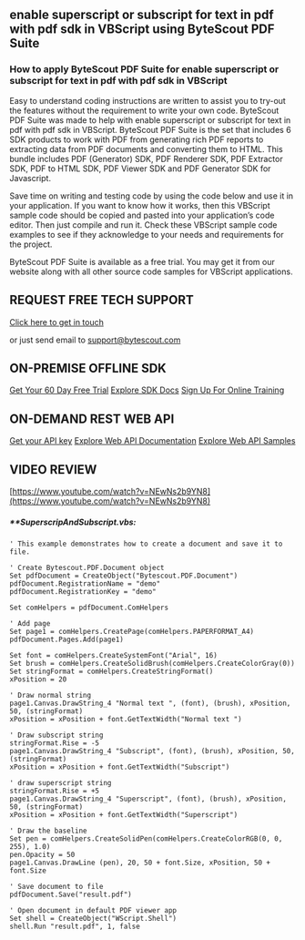 ## enable superscript or subscript for text in pdf with pdf sdk in VBScript using ByteScout PDF Suite

### How to apply ByteScout PDF Suite for enable superscript or subscript for text in pdf with pdf sdk in VBScript

Easy to understand coding instructions are written to assist you to try-out the features without the requirement to write your own code. ByteScout PDF Suite was made to help with enable superscript or subscript for text in pdf with pdf sdk in VBScript. ByteScout PDF Suite is the set that includes 6 SDK products to work with PDF from generating rich PDF reports to extracting data from PDF documents and converting them to HTML. This bundle includes PDF (Generator) SDK, PDF Renderer SDK, PDF Extractor SDK, PDF to HTML SDK, PDF Viewer SDK and PDF Generator SDK for Javascript.

Save time on writing and testing code by using the code below and use it in your application. If you want to know how it works, then this VBScript sample code should be copied and pasted into your application’s code editor. Then just compile and run it. Check these VBScript sample code examples to see if they acknowledge to your needs and requirements for the project.

ByteScout PDF Suite is available as a free trial. You may get it from our website along with all other source code samples for VBScript applications.

## REQUEST FREE TECH SUPPORT

[Click here to get in touch](https://bytescout.zendesk.com/hc/en-us/requests/new?subject=ByteScout%20PDF%20Suite%20Question)

or just send email to [support@bytescout.com](mailto:support@bytescout.com?subject=ByteScout%20PDF%20Suite%20Question) 

## ON-PREMISE OFFLINE SDK 

[Get Your 60 Day Free Trial](https://bytescout.com/download/web-installer?utm_source=github-readme)
[Explore SDK Docs](https://bytescout.com/documentation/index.html?utm_source=github-readme)
[Sign Up For Online Training](https://academy.bytescout.com/)


## ON-DEMAND REST WEB API

[Get your API key](https://pdf.co/documentation/api?utm_source=github-readme)
[Explore Web API Documentation](https://pdf.co/documentation/api?utm_source=github-readme)
[Explore Web API Samples](https://github.com/bytescout/ByteScout-SDK-SourceCode/tree/master/PDF.co%20Web%20API)

## VIDEO REVIEW

[https://www.youtube.com/watch?v=NEwNs2b9YN8](https://www.youtube.com/watch?v=NEwNs2b9YN8)




<!-- code block begin -->

##### ****SuperscripAndSubscript.vbs:**
    
```
' This example demonstrates how to create a document and save it to file.

' Create Bytescout.PDF.Document object
Set pdfDocument = CreateObject("Bytescout.PDF.Document")
pdfDocument.RegistrationName = "demo"
pdfDocument.RegistrationKey = "demo"

Set comHelpers = pdfDocument.ComHelpers

' Add page
Set page1 = comHelpers.CreatePage(comHelpers.PAPERFORMAT_A4)
pdfDocument.Pages.Add(page1)

Set font = comHelpers.CreateSystemFont("Arial", 16)
Set brush = comHelpers.CreateSolidBrush(comHelpers.CreateColorGray(0))
Set stringFormat = comHelpers.CreateStringFormat()
xPosition = 20

' Draw normal string
page1.Canvas.DrawString_4 "Normal text ", (font), (brush), xPosition, 50, (stringFormat)
xPosition = xPosition + font.GetTextWidth("Normal text ")

' Draw subscript string 
stringFormat.Rise = -5
page1.Canvas.DrawString_4 "Subscript", (font), (brush), xPosition, 50, (stringFormat)
xPosition = xPosition + font.GetTextWidth("Subscript")

' draw superscript string
stringFormat.Rise = +5
page1.Canvas.DrawString_4 "Superscript", (font), (brush), xPosition, 50, (stringFormat)
xPosition = xPosition + font.GetTextWidth("Superscript")

' Draw the baseline
Set pen = comHelpers.CreateSolidPen(comHelpers.CreateColorRGB(0, 0, 255), 1.0)
pen.Opacity = 50
page1.Canvas.DrawLine (pen), 20, 50 + font.Size, xPosition, 50 + font.Size

' Save document to file
pdfDocument.Save("result.pdf")

' Open document in default PDF viewer app
Set shell = CreateObject("WScript.Shell")
shell.Run "result.pdf", 1, false

```

<!-- code block end -->